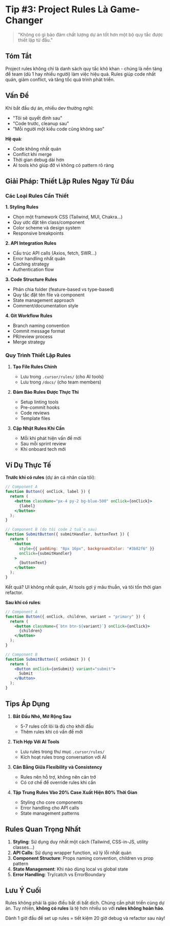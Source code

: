 # Tip #3: Project Rules Là Game-Changer

> "Không có gì bảo đảm chất lượng dự án tốt hơn một bộ quy tắc được thiết lập từ đầu."

## Tóm Tắt

Project rules không chỉ là danh sách quy tắc khô khan - chúng là nền tảng để team (dù 1 hay nhiều người) làm việc hiệu quả. Rules giúp code nhất quán, giảm conflict, và tăng tốc quá trình phát triển.

## Vấn Đề

Khi bắt đầu dự án, nhiều dev thường nghĩ:

- "Tôi sẽ quyết định sau"
- "Code trước, cleanup sau"
- "Mỗi người một kiểu code cũng không sao"

**Hệ quả**:

- Code không nhất quán
- Conflict khi merge
- Thời gian debug dài hơn
- AI tools khó giúp đỡ vì không có pattern rõ ràng

## Giải Pháp: Thiết Lập Rules Ngay Từ Đầu

### Các Loại Rules Cần Thiết

**1. Styling Rules**

- Chọn một framework CSS (Tailwind, MUI, Chakra...)
- Quy ước đặt tên class/component
- Color scheme và design system
- Responsive breakpoints

**2. API Integration Rules**

- Cấu trúc API calls (Axios, fetch, SWR...)
- Error handling nhất quán
- Caching strategy
- Authentication flow

**3. Code Structure Rules**

- Phân chia folder (feature-based vs type-based)
- Quy tắc đặt tên file và component
- State management approach
- Comment/documentation style

**4. Git Workflow Rules**

- Branch naming convention
- Commit message format
- PR/review process
- Merge strategy

### Quy Trình Thiết Lập Rules

1. **Tạo File Rules Chính**

   - Lưu trong `.cursor/rules/` (cho AI tools)
   - Lưu trong `/docs/` (cho team members)

2. **Đảm Bảo Rules Được Thực Thi**

   - Setup linting tools
   - Pre-commit hooks
   - Code reviews
   - Template files

3. **Cập Nhật Rules Khi Cần**
   - Mỗi khi phát hiện vấn đề mới
   - Sau mỗi sprint review
   - Khi onboard tech mới

## Ví Dụ Thực Tế

**Trước khi có rules** (dự án cá nhân của tôi):

```jsx
// Component A
function Button({ onClick, label }) {
  return (
    <button className="px-4 py-2 bg-blue-500" onClick={onClick}>
      {label}
    </button>
  );
}

// Component B (do tôi code 2 tuần sau)
function SubmitButton({ submitHandler, buttonText }) {
  return (
    <button
      style={{ padding: "8px 16px", backgroundColor: "#3b82f6" }}
      onClick={submitHandler}
    >
      {buttonText}
    </button>
  );
}
```

Kết quả? UI không nhất quán, AI tools gợi ý mâu thuẫn, và tôi tốn thời gian refactor.

**Sau khi có rules**:

```jsx
// Component A
function Button({ onClick, children, variant = "primary" }) {
  return (
    <button className={`btn btn-${variant}`} onClick={onClick}>
      {children}
    </button>
  );
}

// Component B
function SubmitButton({ onSubmit }) {
  return (
    <Button onClick={onSubmit} variant="submit">
      Submit
    </Button>
  );
}
```

## Tips Áp Dụng

1. **Bắt Đầu Nhỏ, Mở Rộng Sau**

   - 5-7 rules cốt lõi là đủ cho khởi đầu
   - Thêm rules khi có vấn đề mới

2. **Tích Hợp Với AI Tools**

   - Lưu rules trong thư mục `.cursor/rules/`
   - Kích hoạt rules trong conversation với AI

3. **Cân Bằng Giữa Flexibility và Consistency**

   - Rules nên hỗ trợ, không nên cản trở
   - Có cơ chế để override rules khi cần

4. **Tập Trung Rules Vào 20% Case Xuất Hiện 80% Thời Gian**
   - Styling cho core components
   - Error handling cho API calls
   - State management patterns

## Rules Quan Trọng Nhất

1. **Styling**: Sử dụng duy nhất một cách (Tailwind, CSS-in-JS, utility classes...)
2. **API Calls**: Sử dụng wrapper function, xử lý lỗi nhất quán
3. **Component Structure**: Props naming convention, children vs prop pattern
4. **State Management**: Khi nào dùng local vs global state
5. **Error Handling**: Try/catch vs ErrorBoundary

## Lưu Ý Cuối

Rules không phải là giáo điều bất di bất dịch. Chúng cần phát triển cùng dự án. Tuy nhiên, **không có rules** là tệ hơn nhiều so với **rules không hoàn hảo**.

Dành 1 giờ đầu để set up rules = tiết kiệm 20 giờ debug và refactor sau này!
